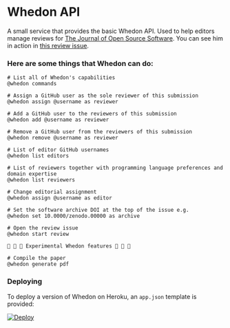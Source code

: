 # Whedon API

A small service that provides the basic Whedon API. Used to help editors manage reviews for [The Journal of Open Source Software](http://joss.theoj.org). You can see him in action in [this review issue](https://github.com/openjournals/joss-reviews/issues/78).

### Here are some things that Whedon can do:

```
# List all of Whedon's capabilities
@whedon commands

# Assign a GitHub user as the sole reviewer of this submission
@whedon assign @username as reviewer

# Add a GitHub user to the reviewers of this submission
@whedon add @username as reviewer

# Remove a GitHub user from the reviewers of this submission
@whedon remove @username as reviewer

# List of editor GitHub usernames
@whedon list editors

# List of reviewers together with programming language preferences and domain expertise
@whedon list reviewers

# Change editorial assignment
@whedon assign @username as editor

# Set the software archive DOI at the top of the issue e.g.
@whedon set 10.0000/zenodo.00000 as archive

# Open the review issue
@whedon start review

🚧 🚧 🚧 Experimental Whedon features 🚧 🚧 🚧

# Compile the paper
@whedon generate pdf

```

### Deploying

To deploy a version of Whedon on Heroku, an `app.json` template is provided:

[![Deploy](https://www.herokucdn.com/deploy/button.svg)](https://heroku.com/deploy?template=https://github.com/openjournals/whedon-api)
